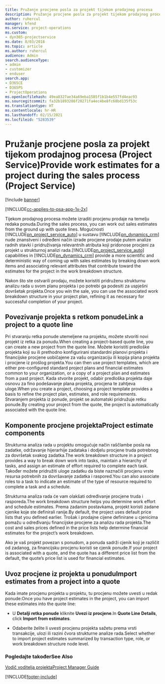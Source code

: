 ```yaml
---
title: Pružanje procjene posla za projekt tijekom prodajnog procesa
description: Pružanje procjene posla za projekt tijekom prodajnog procesa u programu Project Service
author: ruhercul
manager: kfend
ms.service: project-operations
ms.custom:
- dyn365-projectservice
ms.date: 8/03/2018
ms.topic: article
ms.author: ruhercul
audience: Admin
search.audienceType:
- admin
- customizer
- enduser
search.app:
- D365CE
- D365PS
- ProjectOperations
ms.openlocfilehash: 49ea8327ae34a69eba1585f1b1b4e557fd4eac93
ms.sourcegitcommit: fa32b1893286f20271fa4ec4be8fc68bd135f53c
ms.translationtype: HT
ms.contentlocale: hr-HR
ms.lasthandoff: 02/15/2021
ms.locfileid: "5283539"
---
```

# <a name="provide-work-estimates-for-a-project-during-the-sales-process-project-service"></a><span data-ttu-id="67394-103">Pružanje procjene posla za projekt tijekom prodajnog procesa (Project Service)</span><span class="sxs-lookup"><span data-stu-id="67394-103">Provide work estimates for a project during the sales process (Project Service)</span></span>

[!include [banner](../includes/psa-now-project-operations.md)]

[!INCLUDE[cc-applies-to-psa-app-1x-2x](../includes/cc-applies-to-psa-app-1x-2x.md)]

<span data-ttu-id="67394-104">Tijekom prodajnog procesa možete izraditi procjenu prodaje na temelju redaka ponuda.</span><span class="sxs-lookup"><span data-stu-id="67394-104">During the sales process, you can work out sales estimates from the ground up with quote lines.</span></span> <span data-ttu-id="67394-105">Mogućnosti [!INCLUDE[pn_project_service_auto](../includes/pn-project-service-auto.md)] u sustavu [!INCLUDE[pn_dynamics_crm](../includes/pn-dynamics-crm.md)] nude znanstveni i određeni način izrade procjene prodaje putem analize radnih stavki i pridruživanja relevantnih atributa koji pridonose procjeni za projekt u strukturnoj analizi rada.</span><span class="sxs-lookup"><span data-stu-id="67394-105">[!INCLUDE[pn_project_service_auto](../includes/pn-project-service-auto.md)] capabilities in [!INCLUDE[pn_dynamics_crm](../includes/pn-dynamics-crm.md)] provide a more scientific and deterministic way of coming up with sales estimates by breaking down work items and associating relevant attributes that contribute toward the estimates for the project in the work breakdown structure.</span></span>  
  
 <span data-ttu-id="67394-106">Nakon što ste ostvarili prodaju, možete koristiti pridruženu strukturnu analizu rada u svom planu projekta i po potrebi ga podesiti za uspješni dovršetak projekta.</span><span class="sxs-lookup"><span data-stu-id="67394-106">Once you win the sale, you can use the associated work breakdown structure in your project plan, refining it as necessary for successful completion of your project.</span></span>  
  
## <a name="link-a-project-to-a-quote-line"></a><span data-ttu-id="67394-107">Povezivanje projekta s retkom ponude</span><span class="sxs-lookup"><span data-stu-id="67394-107">Link a project to a quote line</span></span>  
 <span data-ttu-id="67394-108">Pri stvaranju retka ponude utemeljene na projektu, možete stvoriti novi projekt iz retka za ponudu.</span><span class="sxs-lookup"><span data-stu-id="67394-108">When creating a project-based quote line, you can create a new project from the quote line.</span></span> <span data-ttu-id="67394-109">Možete koristiti predloške projekta koji su ili prethodno konfigurirani standardni planovi projekta i financijske procjene uobičajene za vašu organizaciju ili kopija plana projekta i procjene iz prošlog projekta.</span><span class="sxs-lookup"><span data-stu-id="67394-109">You can then use project templates, which are either pre-configured standard project plans and financial estimates common to your organization, or a copy of a project plan and estimates from a past project.</span></span> <span data-ttu-id="67394-110">Kada stvorite projekt, odabir predloška projekta daje osnovu za fino podešavanje plana projekta, procjena te zahtjeva uloge.</span><span class="sxs-lookup"><span data-stu-id="67394-110">When you create a project, choosing a project template provides a basis to refine the project plan, estimates, and role requirements.</span></span> <span data-ttu-id="67394-111">Stvaranjem projekta iz ponude, projekt se automatski pridružuje retku ponude.</span><span class="sxs-lookup"><span data-stu-id="67394-111">By creating your project from the quote, the project is automatically associated with the quote line.</span></span>  
  
## <a name="project-estimate-components"></a><span data-ttu-id="67394-112">Komponente procjene projekta</span><span class="sxs-lookup"><span data-stu-id="67394-112">Project estimate components</span></span>  
 <span data-ttu-id="67394-113">Strukturna analiza rada u projektu omogućuje način raščlambe posla na zadatke, održavanje hijerarhije zadataka i dodjelu procjene truda potrebnog za dovršetak svakog zadatka.</span><span class="sxs-lookup"><span data-stu-id="67394-113">The work breakdown structure in a project provides a way to break down work into tasks, maintain a hierarchy of tasks, and assign an estimate of effort required to complete each task.</span></span> <span data-ttu-id="67394-114">Također možete pridružiti uloge zadatku da biste naznačili procjenu vrste resursa potrebnih za dovršavanje zadatka i raspored.</span><span class="sxs-lookup"><span data-stu-id="67394-114">You can also associate roles to a task to indicate an estimate of the type of resource required to complete a task and a schedule.</span></span>  
  
 <span data-ttu-id="67394-115">Strukturna analiza rada će vam olakšati određivanje procjene truda i rasporeda.</span><span class="sxs-lookup"><span data-stu-id="67394-115">The work breakdown structure helps you determine work effort and schedule estimates.</span></span> <span data-ttu-id="67394-116">Prema zadanim postavkama, projekt koristi zadane cjenike koje ste definirali ranije.</span><span class="sxs-lookup"><span data-stu-id="67394-116">By default, the project uses default price lists that you defined earlier.</span></span> <span data-ttu-id="67394-117">Trošak i prodajne cijene definirane u cjenicima pomažu u određivanju financijske procjene za analizu rada projekta.</span><span class="sxs-lookup"><span data-stu-id="67394-117">The cost and sales prices defined in the price lists help determine financial estimates for the project’s work breakdown.</span></span>  
  
 <span data-ttu-id="67394-118">Ako je vaš projekt povezan s ponudom, a ponuda sadrži cjenik koji je različit od zadanog, za financijsku procjenu koristi se cjenik ponude.</span><span class="sxs-lookup"><span data-stu-id="67394-118">If your project is associated with a quote, and the quote has a different price list from the default, the quote’s price list is used for financial estimates.</span></span>  
  
## <a name="import-estimates-from-a-project-into-a-quote"></a><span data-ttu-id="67394-119">Uvoz procjene iz projekta u ponudu</span><span class="sxs-lookup"><span data-stu-id="67394-119">Import estimates from a project into a quote</span></span>  
 <span data-ttu-id="67394-120">Kada imate procjenu projekta u projektu, tu procjenu možete uvesti u redak ponude:</span><span class="sxs-lookup"><span data-stu-id="67394-120">Once you have project estimates in the project, you can import these estimates into the quote line:</span></span>  
  
-   <span data-ttu-id="67394-121">U **Detalji retka ponude** kliknite **Uvezi iz procjene**.</span><span class="sxs-lookup"><span data-stu-id="67394-121">In **Quote Line Details**, click **Import from estimates**.</span></span> 

-   <span data-ttu-id="67394-122">Odaberite želite li uvesti procjenu projekta sažetu prema vrsti transakcije, ulozi ili razini čvora strukturne analize rada.</span><span class="sxs-lookup"><span data-stu-id="67394-122">Select whether to import project estimates summarized by transaction type, role, or work breakdown structure node level.</span></span>  
  
### <a name="see-also"></a><span data-ttu-id="67394-123">Pogledajte također</span><span class="sxs-lookup"><span data-stu-id="67394-123">See Also</span></span>  
 [<span data-ttu-id="67394-124">Vodič voditelja projekta</span><span class="sxs-lookup"><span data-stu-id="67394-124">Project Manager Guide</span></span>](../psa/project-manager-guide.md)


[!INCLUDE[footer-include](../includes/footer-banner.md)]